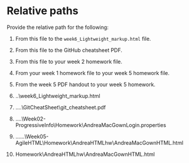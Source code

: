 # Relative paths

Provide the relative path for the following:

1. From this file to the `week6_Lightweight_markup.html` file.
2. From this file to the GitHub cheatsheet PDF.
3. From this file to your week 2 homework file.
4. From your week 1 homework file to your week 5 homework file.
5. From the week 5 PDF handout to your week 5 homework.



1. ..\week6_Lightweight_markup.html
2. ..\..\GitCheatSheet\git_cheatsheet.pdf
3. ..\..\Week02-ProgressiveInfo\Homework\AndreaMacGownLogin.properties
4. ..\..\..\Week05-AgileHTML\Homework\AndreaHTMLhw\AndreaMacGownHTML.html
5. Homework\AndreaHTMLhw\AndreaMacGownHTML.html